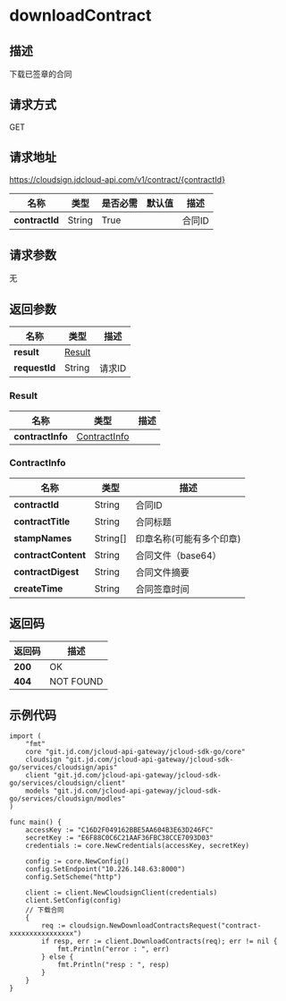 # downloadContract

## 描述

下载已签章的合同

## 请求方式

GET

## 请求地址

https://cloudsign.jdcloud-api.com/v1/contract/{contractId}

| 名称           | 类型   | 是否必需 | 默认值 | 描述   |
| -------------- | ------ | -------- | ------ | ------ |
| **contractId** | String | True     |        | 合同ID |

## 请求参数

无

## 返回参数

| 名称          | 类型                                                         | 描述   |
| ------------- | ------------------------------------------------------------ | ------ |
| **result**    | [Result](https://github.com/liangzy3/cn/blob/Electronic-Signature-1/API/Electronic-Signature/Contract-Management/downloadContract.md#result) |        |
| **requestId** | String                                                       | 请求ID |

### Result

| 名称             | 类型                                                         | 描述 |
| ---------------- | ------------------------------------------------------------ | ---- |
| **contractInfo** | [ContractInfo](https://github.com/liangzy3/cn/blob/Electronic-Signature-1/API/Electronic-Signature/Contract-Management/downloadContract.md#contractinfo) |      |

### ContractInfo

| 名称                | 类型     | 描述                     |
| ------------------- | -------- | ------------------------ |
| **contractId**      | String   | 合同ID                   |
| **contractTitle**   | String   | 合同标题                 |
| **stampNames**      | String[] | 印章名称(可能有多个印章) |
| **contractContent** | String   | 合同文件（base64）       |
| **contractDigest**  | String   | 合同文件摘要             |
| **createTime**      | String   | 合同签章时间             |

## 返回码

| 返回码  | 描述      |
| ------- | --------- |
| **200** | OK        |
| **404** | NOT FOUND |

## 示例代码

```
import (
	"fmt"
	core "git.jd.com/jcloud-api-gateway/jcloud-sdk-go/core"
	cloudsign "git.jd.com/jcloud-api-gateway/jcloud-sdk-go/services/cloudsign/apis"
	client "git.jd.com/jcloud-api-gateway/jcloud-sdk-go/services/cloudsign/client"
	models "git.jd.com/jcloud-api-gateway/jcloud-sdk-go/services/cloudsign/modles"
)

func main() {
	accessKey := "C16D2F049162BBE5AA604B3E63D246FC"
	secretKey := "E6F88C0C6C21AAF36FBC38CCE7093D03"
	credentials := core.NewCredentials(accessKey, secretKey)

	config := core.NewConfig()
	config.SetEndpoint("10.226.148.63:8000")
	config.SetScheme("http")
	
	client := client.NewCloudsignClient(credentials)
	client.SetConfig(config)
	// 下载合同
	{
		req := cloudsign.NewDownloadContractsRequest("contract-xxxxxxxxxxxxxxxx")
		if resp, err := client.DownloadContracts(req); err != nil {
			fmt.Println("error : ", err)
		} else {
			fmt.Println("resp : ", resp)
		}
	}
}	
```


